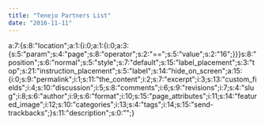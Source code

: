 ```yaml
---
title: "Tenejo Partners List"
date: "2016-11-11"
---
```


a:7:{s:8:"location";a:1:{i:0;a:1:{i:0;a:3:{s:5:"param";s:4:"page";s:8:"operator";s:2:"==";s:5:"value";s:2:"16";}}}s:8:"position";s:6:"normal";s:5:"style";s:7:"default";s:15:"label\_placement";s:3:"top";s:21:"instruction\_placement";s:5:"label";s:14:"hide\_on\_screen";a:15:{i:0;s:9:"permalink";i:1;s:11:"the\_content";i:2;s:7:"excerpt";i:3;s:13:"custom\_fields";i:4;s:10:"discussion";i:5;s:8:"comments";i:6;s:9:"revisions";i:7;s:4:"slug";i:8;s:6:"author";i:9;s:6:"format";i:10;s:15:"page\_attributes";i:11;s:14:"featured\_image";i:12;s:10:"categories";i:13;s:4:"tags";i:14;s:15:"send-trackbacks";}s:11:"description";s:0:"";}
